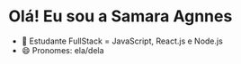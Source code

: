 <h1>Olá! Eu sou a Samara Agnnes</h1>

- 🌱 Estudante FullStack = JavaScript, React.js e Node.js
- 😄 Pronomes: ela/dela


